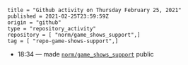 ```
title = "Github activity on Thursday February 25, 2021"
published = 2021-02-25T23:59:59Z
origin = "github"
type = "repository_activity"
repository = [ "norm/game_shows_support",]
tag = [ "repo-game-shows-support",]
```

* 18:34 — made [`norm/game_shows_support`](https://github.com/norm/game_shows_support) public
